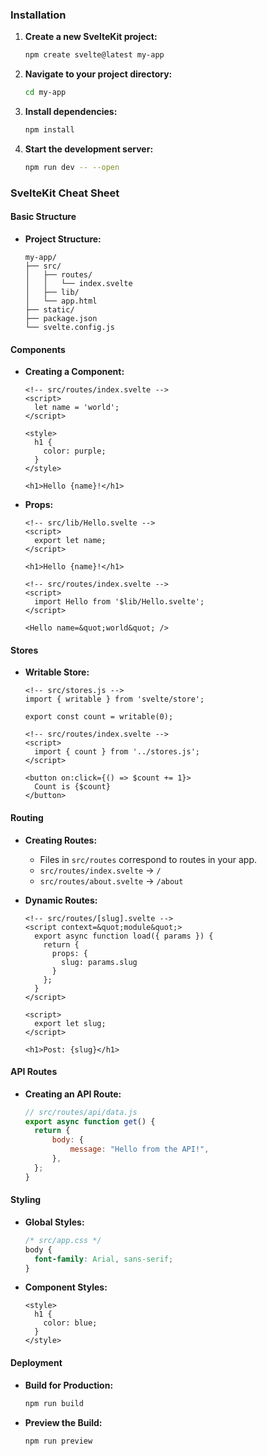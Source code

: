### Installation

1. **Create a new SvelteKit project:**
   ```bash
   npm create svelte@latest my-app
   ```
2. **Navigate to your project directory:**
   ```bash
   cd my-app
   ```
3. **Install dependencies:**
   ```bash
   npm install
   ```
4. **Start the development server:**
   ```bash
   npm run dev -- --open
   ```

### SvelteKit Cheat Sheet

#### Basic Structure

- **Project Structure:**
  ```
  my-app/
  ├── src/
  │   ├── routes/
  │   │   └── index.svelte
  │   ├── lib/
  │   └── app.html
  ├── static/
  ├── package.json
  └── svelte.config.js
  ```

#### Components

- **Creating a Component:**

  ```svelte
  <!-- src/routes/index.svelte -->
  <script>
    let name = 'world';
  </script>

  <style>
    h1 {
      color: purple;
    }
  </style>

  <h1>Hello {name}!</h1>
  ```

- **Props:**

  ```svelte
  <!-- src/lib/Hello.svelte -->
  <script>
    export let name;
  </script>

  <h1>Hello {name}!</h1>
  ```

  ```svelte
  <!-- src/routes/index.svelte -->
  <script>
    import Hello from '$lib/Hello.svelte';
  </script>

  <Hello name=&quot;world&quot; />
  ```

#### Stores

- **Writable Store:**

  ```svelte
  <!-- src/stores.js -->
  import { writable } from 'svelte/store';

  export const count = writable(0);
  ```

  ```svelte
  <!-- src/routes/index.svelte -->
  <script>
    import { count } from '../stores.js';
  </script>

  <button on:click={() => $count += 1}>
    Count is {$count}
  </button>
  ```

#### Routing

- **Creating Routes:**

  - Files in `src/routes` correspond to routes in your app.
  - `src/routes/index.svelte` -> `/`
  - `src/routes/about.svelte` -> `/about`

- **Dynamic Routes:**

  ```svelte
  <!-- src/routes/[slug].svelte -->
  <script context=&quot;module&quot;>
    export async function load({ params }) {
      return {
        props: {
          slug: params.slug
        }
      };
    }
  </script>

  <script>
    export let slug;
  </script>

  <h1>Post: {slug}</h1>
  ```

#### API Routes

- **Creating an API Route:**
  ```javascript
  // src/routes/api/data.js
  export async function get() {
  	return {
  		body: {
  			message: "Hello from the API!",
  		},
  	};
  }
  ```

#### Styling

- **Global Styles:**

  ```css
  /* src/app.css */
  body {
  	font-family: Arial, sans-serif;
  }
  ```

- **Component Styles:**
  ```svelte
  <style>
    h1 {
      color: blue;
    }
  </style>
  ```

#### Deployment

- **Build for Production:**

  ```bash
  npm run build
  ```

- **Preview the Build:**
  ```bash
  npm run preview
  ```
